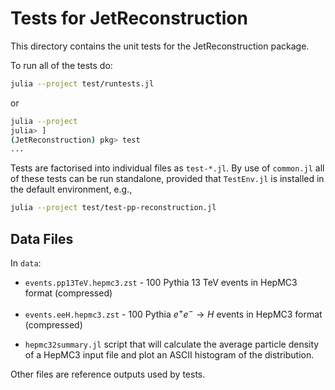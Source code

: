 # Tests for JetReconstruction

This directory contains the unit tests for the JetReconstruction package.

To run all of the tests do:

```sh
julia --project test/runtests.jl
```

or

```sh
julia --project
julia> ]
(JetReconstruction) pkg> test
...
```

Tests are factorised into individual files as `test-*.jl`. By use of `common.jl` all of these tests can be run standalone, provided that `TestEnv.jl` is installed in the default environment, e.g.,

```sh
julia --project test/test-pp-reconstruction.jl
```

## Data Files

In `data`:

- `events.pp13TeV.hepmc3.zst` - 100 Pythia 13 TeV events in HepMC3 format (compressed)
- `events.eeH.hepmc3.zst` - 100 Pythia $e^+e^- \rightarrow H$ events in HepMC3 format (compressed)

- `hepmc32summary.jl` script that will calculate the average particle density of
  a HepMC3 input file and plot an ASCII histogram of the distribution.

Other files are reference outputs used by tests.
